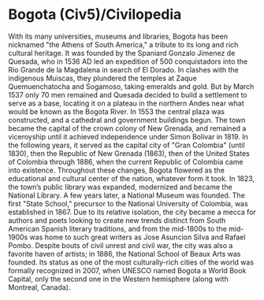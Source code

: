 # Bogota (Civ5)/Civilopedia

With its many universities, museums and libraries, Bogota has been nicknamed "the Athens of South America," a tribute to its long and rich cultural heritage. It was founded by the Spaniard Gonzalo Jimenez de Quesada, who in 1536 AD led an expedition of 500 conquistadors into the Rio Grande de la Magdalena in search of El Dorado. In clashes with the indigenous Muiscas, they plundered the temples at Zaque Quemuenchatocha and Sogamoso, taking emeralds and gold. But by March 1537 only 70 men remained and Quesada decided to build a settlement to serve as a base, locating it on a plateau in the northern Andes near what would be known as the Bogota River. In 1553 the central plaza was constructed, and a cathedral and government buildings begun. The town became the capital of the crown colony of New Grenada, and remained a viceroyship until it achieved independence under Simon Bolivar in 1819. In the following years, it served as the capital city of "Gran Colombia" (until 1830), then the Republic of New Grenada (1863), then of the United States of Colombia through 1886, when the current Republic of Colombia came into existence.
Throughout these changes, Bogota flowered as the educational and cultural center of the nation, whatever form it took. In 1823, the town’s public library was expanded, modernized and became the National Library. A few years later, a National Museum was founded. The first "State School," precursor to the National University of Colombia, was established in 1867. Due to its relative isolation, the city became a mecca for authors and poets looking to create new trends distinct from South American Spanish literary traditions, and from the mid-1800s to the mid-1900s was home to such great writers as Jose Asuncion Silva and Rafael Pombo. Despite bouts of civil unrest and civil war, the city was also a favorite haven of artists; in 1886, the National School of Beaux Arts was founded. Its status as one of the most culturally-rich cities of the world was formally recognized in 2007, when UNESCO named Bogota a World Book Capital, only the second one in the Western hemisphere (along with Montreal, Canada).